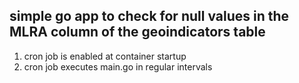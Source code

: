 ## simple go app to check for null values in the MLRA column of the geoindicators table 


1. cron job is enabled at container startup 
2. cron job executes main.go in regular intervals